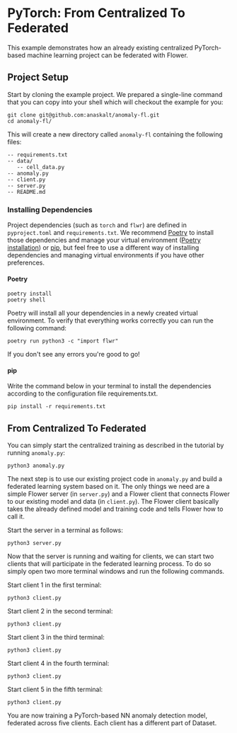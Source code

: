# PyTorch: From Centralized To Federated

This example demonstrates how an already existing centralized PyTorch-based machine learning project can be federated with Flower.

## Project Setup

Start by cloning the example project. We prepared a single-line command that you can copy into your shell which will checkout the example for you:

```shell
git clone git@github.com:anaskalt/anomaly-fl.git
cd anomaly-fl/
```

This will create a new directory called `anomaly-fl` containing the following files:

```shell
-- requirements.txt
-- data/
   -- cell_data.py
-- anomaly.py
-- client.py
-- server.py
-- README.md
```

### Installing Dependencies

Project dependencies (such as `torch` and `flwr`) are defined in `pyproject.toml` and `requirements.txt`. We recommend [Poetry](https://python-poetry.org/docs/) to install those dependencies and manage your virtual environment ([Poetry installation](https://python-poetry.org/docs/#installation)) or [pip](https://pip.pypa.io/en/latest/development/), but feel free to use a different way of installing dependencies and managing virtual environments if you have other preferences.

#### Poetry

```shell
poetry install
poetry shell
```

Poetry will install all your dependencies in a newly created virtual environment. To verify that everything works correctly you can run the following command:

```shell
poetry run python3 -c "import flwr"
```

If you don't see any errors you're good to go!

#### pip

Write the command below in your terminal to install the dependencies according to the configuration file requirements.txt.

```shell
pip install -r requirements.txt
```

## From Centralized To Federated

You can simply start the centralized training as described in the tutorial by running `anomaly.py`:

```shell
python3 anomaly.py
```

The next step is to use our existing project code in `anomaly.py` and build a federated learning system based on it. The only things we need are a simple Flower server (in `server.py`) and a Flower client that connects Flower to our existing model and data (in `client.py`). The Flower client basically takes the already defined model and training code and tells Flower how to call it.

Start the server in a terminal as follows:

```shell
python3 server.py
```

Now that the server is running and waiting for clients, we can start two clients that will participate in the federated learning process. To do so simply open two more terminal windows and run the following commands.

Start client 1 in the first terminal:

```shell
python3 client.py
```

Start client 2 in the second terminal:

```shell
python3 client.py
```

Start client 3 in the third terminal:

```shell
python3 client.py
```

Start client 4 in the fourth terminal:

```shell
python3 client.py
```

Start client 5 in the fifth terminal:

```shell
python3 client.py
```


You are now training a PyTorch-based NN anomaly detection model, federated across five clients. Each client has a different part of Dataset.
